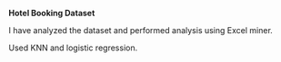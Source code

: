 **Hotel Booking Dataset**

I have analyzed the dataset and performed analysis using Excel miner.

Used KNN and logistic regression.
